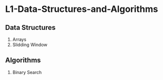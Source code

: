# L1-Data-Structures-and-Algorithms

## Data Structures

1. Arrays
2. Slidding Window


## Algorithms

1. Binary Search
